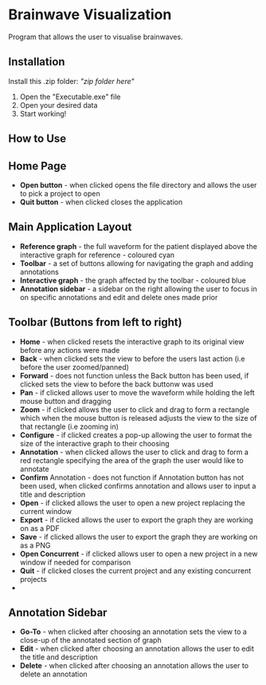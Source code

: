 **Brainwave Visualization**
===========================
Program that allows the user to visualise brainwaves.

**Installation**
----------------
Install this .zip folder:   *"zip folder here"*
1.  Open the "Executable.exe" file
2.  Open your desired data
3.  Start working!
    
**How to Use**
--------------
Home Page
--------------
*  **Open button** - when clicked opens the file directory and allows the user to pick a project to open
*  **Quit button** - when clicked closes the application

Main Application Layout
--------------
*  **Reference graph** - the full waveform for the patient displayed above the interactive graph for reference - coloured cyan
*  **Toolbar** - a set of buttons allowing for navigating the graph and adding annotations
*  **Interactive graph** - the graph affected by the toolbar - coloured blue
*  **Annotation sidebar** - a sidebar on the right allowing the user to focus in on specific annotations and edit and delete ones made prior

Toolbar (Buttons from left to right)
--------------
*  **Home** - when clicked resets the interactive graph to its original view before any actions were made
*  **Back** - when clicked sets the view to before the users last action (i.e before the user zoomed/panned)
*  **Forward** - does not function unless the Back button has been used, if clicked sets the view to before the back buttonw was used
*  **Pan** - if clicked allows user to move the waveform while holding the left mouse button and dragging
*  **Zoom** - if clicked allows the user to click and drag to form a rectangle which when the mouse button is released adjusts the view to the size of that rectangle (i.e zooming in)
*  **Configure** - if clicked creates a pop-up allowing the user to format the size of the interactive graph to their choosing
*  **Annotation** - when clicked allows the user to click and drag to form a red rectangle specifying the area of the graph the user would like to annotate
*  **Confirm** Annotation - does not function if Annotation button has not been used, when clicked confirms annotation and allows user to input a title and description
*  **Open** - if clicked allows the user to open a new project replacing the current window
*  **Export** - if clicked allows the user to export the graph they are working on as a PDF
*  **Save** - if clicked allows the user to export the graph they are working on as a PNG
*  **Open Concurrent** - if clicked allows user to open a new project in a new window if needed for comparison
*  **Quit** - if clicked closes the current project and any existing concurrent projects
*  

Annotation Sidebar
--------------
*  **Go-To** - when clicked after choosing an annotation sets the view to a close-up of the annotated section of graph
*  **Edit** - when clicked after choosing an annotation allows the user to edit the title and description
*  **Delete** - when clicked after choosing an annotation allows the user to delete an annotation